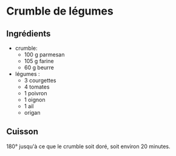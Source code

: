 # Crumble de légumes

## Ingrédients
- crumble:
  - 100 g parmesan
  - 105 g farine
  - 60 g beurre
- légumes :
  - 3 courgettes
  - 4 tomates
  - 1 poivron
  - 1 oignon
  - 1 ail
  - origan
  
## Cuisson
180° jusqu'à ce que le crumble soit doré, soit environ 20 minutes.
